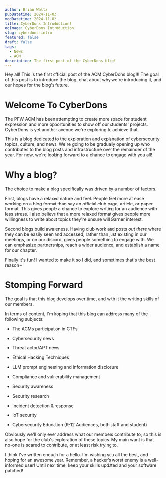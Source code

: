 ```yaml
---
author: Brian Waltz
pubDatetime: 2024-11-02
modDatetime: 2024-11-02
title: CyberDons Introduction!
ogImage: CyberDons Introduction!
slug: cyberdons-intro
featured: false
draft: false
tags:
  - News
  - ACM
description: The first post of the CyberDons blog!
---
```

Hey all! This is the first official post of the ACM CyberDons blog!!! The goal of this post is to introduce the blog, chat about why we're introducing it, and our hopes for the blog's future.

# Welcome To CyberDons

The PFW ACM has been attempting to create more space for student expression and more opportunities to show off our students' projects. CyberDons is yet another avenue we're exploring to achieve that.

This is a blog dedicated to the exploration and explanation of cybersecurity topics, culture, and news. We're going to be gradually opening up who contributes to the blog posts and infrastructure over the remainder of the year. For now, we're looking forward to a chance to engage with you all!

# Why a blog?

The choice to make a blog specifically was driven by a number of factors.

First, blogs have a relaxed nature and feel. People feel more at ease working on a blog format than say an official club page, article, or paper format. This gives people a chance to explore writing for an audience with less stress. I also believe that a more relaxed format gives people more willingness to write about topics they're unsure will Garner interest.

Second blogs build awareness. Having club work and posts _out there_ where they can be easily seen and accessed, rather than just existing in our meetings, or on our discord, gives people something to engage with. We can emphasize partnerships, reach a wider audience, and establish a name for our chapter.

Finally it's fun! I wanted to make it so I did, and sometimes that's the best reason~

# Stomping Forward

The goal is that this blog develops over time, and with it the writing skills of our members.

In terms of content, I'm hoping that this blog can address many of the following subjects:

*   The ACMs participation in CTFs
    
*   Cybersecurity news
    
*   Threat actor/APT news
    
*   Ethical Hacking Techniques
    
*   LLM prompt engineering and information disclosure
    
*   Compliance and vulnerability management
    
*   Security awareness
    
*   Security research
    
*   Incident detection & response
    
*   IoT security
    
*   Cybersecurity Education (K-12 Audiences, both staff and student)
    

Obviously we'll only ever address what our members contribute to, so this is also hope for the club's exploration of these topics. My main want is that no-one is scared to contribute, or at least risk trying to.

I think I've written enough for a hello. I'm wishing you all the best, and hoping for an awesome year. Remember, a hacker’s worst enemy is a well-informed user! Until next time, keep your skills updated and your software patched!